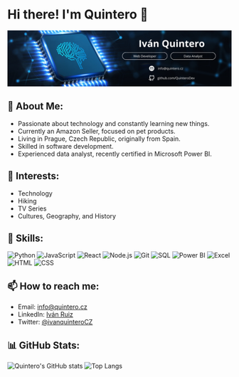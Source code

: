 # Hi there! I'm Quintero 👋

![Banner](./BannerQuintero.png)

## 🚀 About Me:
- Passionate about technology and constantly learning new things.
- Currently an Amazon Seller, focused on pet products.
- Living in Prague, Czech Republic, originally from Spain.
- Skilled in software development.
- Experienced data analyst, recently certified in Microsoft Power BI.

## 🌟 Interests:
- Technology
- Hiking
- TV Series
- Cultures, Geography, and History

## 💼 Skills:
![Python](https://img.shields.io/badge/-Python-blue?style=flat-square&logo=python)
![JavaScript](https://img.shields.io/badge/-JavaScript-yellow?style=flat-square&logo=javascript)
![React](https://img.shields.io/badge/-React-blue?style=flat-square&logo=react)
![Node.js](https://img.shields.io/badge/-Node.js-green?style=flat-square&logo=node.js)
![Git](https://img.shields.io/badge/-Git-orange?style=flat-square&logo=git)
![SQL](https://img.shields.io/badge/-SQL-blue?style=flat-square&logo=postgresql)
![Power BI](https://img.shields.io/badge/-PowerBI-yellow?style=flat-square&logo=powerbi)
![Excel](https://img.shields.io/badge/-Excel-green?style=flat-square&logo=microsoftexcel)
![HTML](https://img.shields.io/badge/-HTML-orange?style=flat-square&logo=html5)
![CSS](https://img.shields.io/badge/-CSS-blue?style=flat-square&logo=css3)

## 📫 How to reach me:
- Email: [info@quintero.cz](mailto:info@quintero.cz)
- LinkedIn: [Iván Ruiz](https://www.linkedin.com/in/iván-r-a921b3164)
- Twitter: [@ivanquinteroCZ](https://x.com/ivanquinteroCZ)

## 📊 GitHub Stats:
![Quintero's GitHub stats](https://github-readme-stats.vercel.app/api?username=QuinteroDev&show_icons=true&theme=radical)
![Top Langs](https://github-readme-stats.vercel.app/api/top-langs/?username=QuinteroDev&layout=compact&theme=radical)
